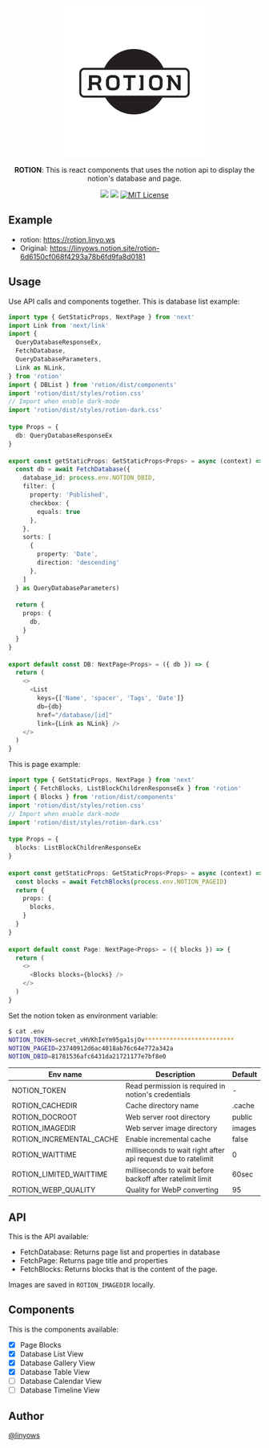 <p align="center">
  <img alt="ROTION" src="https://github.com/linyows/rotion/blob/main/misc/rotion.svg?raw=true" width="300">
</p>

<p align="center">
  <strong>ROTION</strong>: This is react components that uses the notion api to display the notion's database and page.
</p>

<p align="center">
  <a href="https://github.com/linyows/rotion/actions" title="actions"><img src="https://img.shields.io/github/actions/workflow/status/linyows/rotion/build.yml?branch=main&style=for-the-badge"></a>
  <a href="https://www.npmjs.com/package/rotion" title="npm"><img src="http://img.shields.io/npm/v/rotion.svg?style=for-the-badge"></a>
  <a href="https://github.com/linyows/rotion/blob/main/LICENSE"><img src="http://img.shields.io/badge/license-MIT-blue.svg?style=for-the-badge" alt="MIT License"></a>
</p>

Example
--

- rotion: https://rotion.linyo.ws
- Original: https://linyows.notion.site/rotion-6d6150cf068f4293a78b6fd9fa8d0181

Usage
--

Use API calls and components together. This is database list example:

```ts
import type { GetStaticProps, NextPage } from 'next'
import Link from 'next/link'
import {
  QueryDatabaseResponseEx,
  FetchDatabase,
  QueryDatabaseParameters,
  Link as NLink,
} from 'rotion'
import { DBList } from 'rotion/dist/components'
import 'rotion/dist/styles/rotion.css'
// Import when enable dark-mode
import 'rotion/dist/styles/rotion-dark.css'

type Props = {
  db: QueryDatabaseResponseEx
}

export const getStaticProps: GetStaticProps<Props> = async (context) => {
  const db = await FetchDatabase({
    database_id: process.env.NOTION_DBID,
    filter: {
      property: 'Published',
      checkbox: {
        equals: true
      },
    },
    sorts: [
      {
        property: 'Date',
        direction: 'descending'
      },
    ]
  } as QueryDatabaseParameters)

  return {
    props: {
      db,
    }
  }
}

export default const DB: NextPage<Props> = ({ db }) => {
  return (
    <>
      <List
        keys={['Name', 'spacer', 'Tags', 'Date']}
        db={db}
        href="/database/[id]"
        link={Link as NLink} />
    </>
  )
}
```

This is page example:

```ts
import type { GetStaticProps, NextPage } from 'next'
import { FetchBlocks, ListBlockChildrenResponseEx } from 'rotion'
import { Blocks } from 'rotion/dist/components'
import 'rotion/dist/styles/rotion.css'
// Import when enable dark-mode
import 'rotion/dist/styles/rotion-dark.css'

type Props = {
  blocks: ListBlockChildrenResponseEx
}

export const getStaticProps: GetStaticProps<Props> = async (context) => {
  const blocks = await FetchBlocks(process.env.NOTION_PAGEID)
  return {
    props: {
      blocks,
    }
  }
}

export default const Page: NextPage<Props> = ({ blocks }) => {
  return (
    <>
      <Blocks blocks={blocks} />
    </>
  )
}
```

Set the notion token as environment variable:

```sh
$ cat .env
NOTION_TOKEN=secret_vHVKhIeYm95ga1sjOv*************************
NOTION_PAGEID=23740912d6ac4018ab76c64e772a342a
NOTION_DBID=81781536afc6431da21721177e7bf8e0
```

Env name                    | Description                                                   | Default
---                         | ---                                                           | ---
NOTION_TOKEN                | Read permission is required in notion's credentials           | -
ROTION_CACHEDIR             | Cache directory name                                          | .cache
ROTION_DOCROOT              | Web server root directory                                     | public
ROTION_IMAGEDIR             | Web server image directory                                    | images
ROTION_INCREMENTAL_CACHE    | Enable incremental cache                                      | false
ROTION_WAITTIME             | milliseconds to wait right after api request due to ratelimit | 0
ROTION_LIMITED_WAITTIME     | milliseconds to wait before backoff after ratelimit limit     | 60sec
ROTION_WEBP_QUALITY         | Quality for WebP converting                                   | 95

API
--

This is the API available:

- FetchDatabase: Returns page list and properties in database
- FetchPage: Returns page title and properties
- FetchBlocks: Returns blocks that is the content of the page.

Images are saved in `ROTION_IMAGEDIR` locally.

Components
--

This is the components available:

- [x] Page Blocks
- [x] Database List View
- [x] Database Gallery View
- [x] Database Table View
- [ ] Database Calendar View
- [ ] Database Timeline View

Author
--

[@linyows](https://github.com/linyows)
